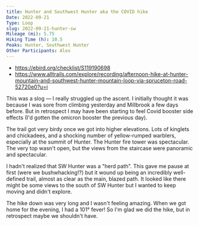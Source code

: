 ```yaml
---
title: Hunter and Southwest Hunter aka the COVID hike
Date: 2022-09-21
Type: Loop
slug: 2022-09-21-hunter-sw
Mileage (mi): 5.75
Hiking Time (h): 10.5
Peaks: Hunter, Southwest Hunter
Other Participants: Alex
---
```


- https://ebird.org/checklist/S119190698
- https://www.alltrails.com/explore/recording/afternoon-hike-at-hunter-mountain-and-southwest-hunter-mountain-loop-via-spruceton-road-52720e0?u=i

This was a slog — I really struggled up the ascent. I initially thought it was because I was sore from climbing yesterday and Millbrook a few days before. But in retrospect I may have been starting to feel Covid booster side effects (I'd gotten the omicron booster the previous day).

The trail got very birdy once we got into higher elevations. Lots of kinglets and chickadees, and a shocking number of yellow-rumped warblers, especially at the summit of Hunter. The Hunter fire tower was spectacular. The very top wasn't open, but the views from the staircase were panoramic and spectacular.

I hadn't realized that SW Hunter was a "herd path". This gave me pause at first (were we bushwhacking!?) but it wound up being an incredibly well-defined trail, almost as clear as the main, blazed path. It looked like there might be some views to the south of SW Hunter but I wanted to keep moving and didn't explore.

The hike down was very long and I wasn't feeling amazing. When we got home for the evening, I had a 101° fever! So I'm glad we did the hike, but in retrospect maybe we shouldn't have.
